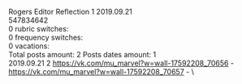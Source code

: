 Rogers	Editor Reflection 1 2019.09.21\
547834642\
0 rubric switches:\
0 frequency switches:\
0 vacations:\
Total posts amount: 2	Posts dates amount: 1\
2019.09.21 2 https://vk.com/mu_marvel?w=wall-17592208_70656 - https://vk.com/mu_marvel?w=wall-17592208_70657 - \
